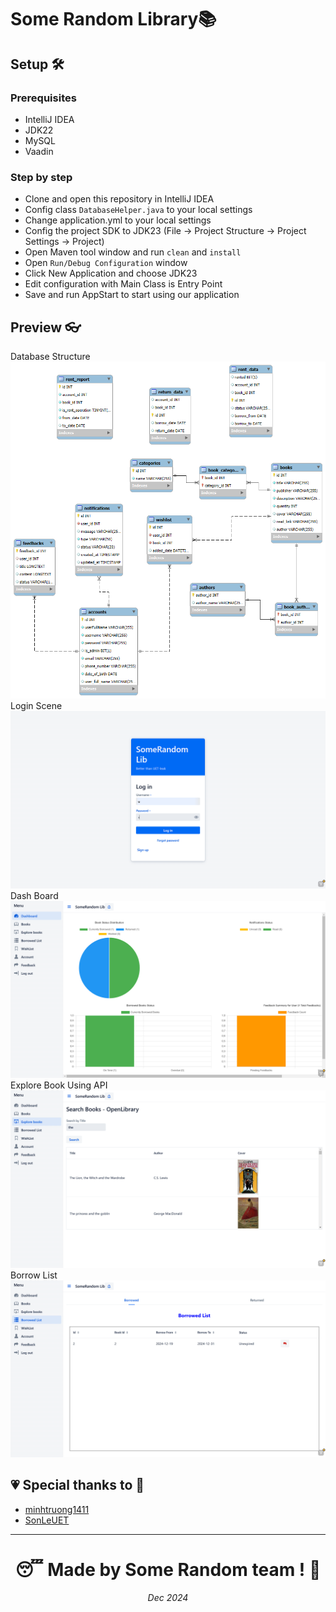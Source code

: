 # Some Random Library📚

## Setup 🛠

### Prerequisites

- IntelliJ IDEA
- JDK22
- MySQL
- Vaadin

### Step by step

- Clone and open this repository in IntelliJ IDEA
- Config class `DatabaseHelper.java` to your local settings
- Change  application.yml to your local settings
- Config the project SDK to JDK23 (File -> Project Structure -> Project Settings -> Project)
- Open Maven tool window and run `clean` and `install`
- Open `Run/Debug Configuration` window
- Click New Application and choose JDK23
- Edit configuration with Main Class is Entry Point
- Save and run AppStart to start using our application

## Preview 👓
Database Structure
<img src="./src/main/resources/images/Lib_DB.png">
Login Scene
<img src="./src/main/resources/images/img.png">
Dash Board
<img src="./src/main/resources/images/img_1.png">
Explore Book Using API
<img src="./src/main/resources/images/img_2.png">
Borrow List
<img src="./src/main/resources/images/img_3.png">

## 💗 Special thanks to 💖
* [minhtruong1411](https://github.com/minhtruong1411)
* [SonLeUET](https://github.com/SonLeUET)

---
<h1 align="center"> 😴 Made by Some Random team ! 🛌</h1>
<p align="center"><i>Dec 2024</i></p>
